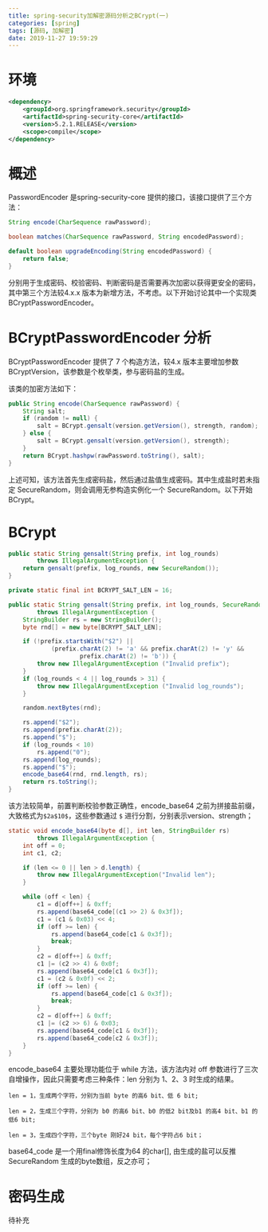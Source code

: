 ```yaml
---
title: spring-security加解密源码分析之BCrypt(一)
categories: [spring]
tags: [源码, 加解密]
date: 2019-11-27 19:59:29
---
```

# 环境
```xml
<dependency>
    <groupId>org.springframework.security</groupId>
    <artifactId>spring-security-core</artifactId>
    <version>5.2.1.RELEASE</version>
    <scope>compile</scope>
</dependency>
```
# 概述
PasswordEncoder 是spring-security-core 提供的接口，该接口提供了三个方法：
```java
String encode(CharSequence rawPassword);

boolean matches(CharSequence rawPassword, String encodedPassword);

default boolean upgradeEncoding(String encodedPassword) {
    return false;
}
```
分别用于生成密码、校验密码、判断密码是否需要再次加密以获得更安全的密码，其中第三个方法较4.x.x 版本为新增方法，不考虑。以下开始讨论其中一个实现类 BCryptPasswordEncoder。
# BCryptPasswordEncoder 分析
BCryptPasswordEncoder 提供了 7 个构造方法，较4.x 版本主要增加参数 BCryptVersion，该参数是个枚举类，参与密码盐的生成。

该类的加密方法如下：
```java
public String encode(CharSequence rawPassword) {
    String salt;
    if (random != null) {
        salt = BCrypt.gensalt(version.getVersion(), strength, random);
    } else {
        salt = BCrypt.gensalt(version.getVersion(), strength);
    }
    return BCrypt.hashpw(rawPassword.toString(), salt);
}
```
上述可知，该方法首先生成密码盐，然后通过盐值生成密码。其中生成盐时若未指定 SecureRandom，则会调用无参构造实例化一个 SecureRandom。以下开始 BCrypt。
# BCrypt
```java
public static String gensalt(String prefix, int log_rounds)
        throws IllegalArgumentException {
    return gensalt(prefix, log_rounds, new SecureRandom());
}

private static final int BCRYPT_SALT_LEN = 16;

public static String gensalt(String prefix, int log_rounds, SecureRandom random)
        throws IllegalArgumentException {
    StringBuilder rs = new StringBuilder();
    byte rnd[] = new byte[BCRYPT_SALT_LEN];

    if (!prefix.startsWith("$2") ||
            (prefix.charAt(2) != 'a' && prefix.charAt(2) != 'y' &&
                    prefix.charAt(2) != 'b')) {
        throw new IllegalArgumentException ("Invalid prefix");
    }
    if (log_rounds < 4 || log_rounds > 31) {
        throw new IllegalArgumentException ("Invalid log_rounds");
    }

    random.nextBytes(rnd);

    rs.append("$2");
    rs.append(prefix.charAt(2));
    rs.append("$");
    if (log_rounds < 10)
        rs.append("0");
    rs.append(log_rounds);
    rs.append("$");
    encode_base64(rnd, rnd.length, rs);
    return rs.toString();
}
```
该方法较简单，前置判断校验参数正确性，encode_base64 之前为拼接盐前缀，大致格式为`$2a$10$`，这些参数通过 `$` 进行分割，分别表示version、strength；
```java
static void encode_base64(byte d[], int len, StringBuilder rs)
        throws IllegalArgumentException {
    int off = 0;
    int c1, c2;

    if (len <= 0 || len > d.length) {
        throw new IllegalArgumentException("Invalid len");
    }

    while (off < len) {
        c1 = d[off++] & 0xff;
        rs.append(base64_code[(c1 >> 2) & 0x3f]);
        c1 = (c1 & 0x03) << 4;
        if (off >= len) {
            rs.append(base64_code[c1 & 0x3f]);
            break;
        }
        c2 = d[off++] & 0xff;
        c1 |= (c2 >> 4) & 0x0f;
        rs.append(base64_code[c1 & 0x3f]);
        c1 = (c2 & 0x0f) << 2;
        if (off >= len) {
            rs.append(base64_code[c1 & 0x3f]);
            break;
        }
        c2 = d[off++] & 0xff;
        c1 |= (c2 >> 6) & 0x03;
        rs.append(base64_code[c1 & 0x3f]);
        rs.append(base64_code[c2 & 0x3f]);
    }
}
```
encode_base64 主要处理功能位于 while 方法，该方法内对 off 参数进行了三次自增操作，因此只需要考虑三种条件：len 分别为 1、2、3 时生成的结果。
```text
len = 1，生成两个字符，分别为当前 byte 的高6 bit、低 6 bit;

len = 2，生成三个字符，分别为 b0 的高6 bit、b0 的低2 bit及b1 的高4 bit、b1 的低6 bit;

len = 3，生成四个字符，三个byte 刚好24 bit，每个字符占6 bit；
```
base64_code 是一个用final修饰长度为64 的char[], 由生成的盐可以反推 SecureRandom 生成的byte数组，反之亦可；
# 密码生成
待补充